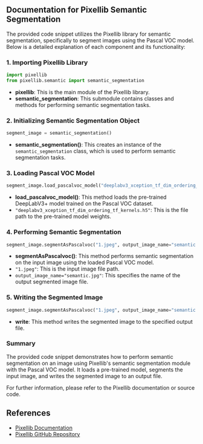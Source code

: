 ## Documentation for Pixellib Semantic Segmentation

The provided code snippet utilizes the Pixellib library for semantic segmentation, specifically to segment images using the Pascal VOC model. Below is a detailed explanation of each component and its functionality:

### 1. Importing Pixellib Library

```python
import pixellib
from pixellib.semantic import semantic_segmentation
```

- **pixellib**: This is the main module of the Pixellib library.
- **semantic_segmentation**: This submodule contains classes and methods for performing semantic segmentation tasks.

### 2. Initializing Semantic Segmentation Object

```python
segment_image = semantic_segmentation()
```

- **semantic_segmentation()**: This creates an instance of the `semantic_segmentation` class, which is used to perform semantic segmentation tasks.

### 3. Loading Pascal VOC Model

```python
segment_image.load_pascalvoc_model("deeplabv3_xception_tf_dim_ordering_tf_kernels.h5")
```

- **load_pascalvoc_model()**: This method loads the pre-trained DeepLabV3+ model trained on the Pascal VOC dataset.
- `"deeplabv3_xception_tf_dim_ordering_tf_kernels.h5"`: This is the file path to the pre-trained model weights.

### 4. Performing Semantic Segmentation

```python
segment_image.segmentAsPascalvoc("1.jpeg", output_image_name="semantic.jpg")
```

- **segmentAsPascalvoc()**: This method performs semantic segmentation on the input image using the loaded Pascal VOC model.
- `"1.jpeg"`: This is the input image file path.
- `output_image_name="semantic.jpg"`: This specifies the name of the output segmented image file.

### 5. Writing the Segmented Image

```python
segment_image.segmentAsPascalvoc("1.jpeg", output_image_name="semantic.jpg")
```

- **write**: This method writes the segmented image to the specified output file.

### Summary

The provided code snippet demonstrates how to perform semantic segmentation on an image using Pixellib's semantic segmentation module with the Pascal VOC model. It loads a pre-trained model, segments the input image, and writes the segmented image to an output file.

For further information, please refer to the Pixellib documentation or source code.

## References

- [Pixellib Documentation](https://pixellib.readthedocs.io/en/latest/)
- [Pixellib GitHub Repository](https://github.com/ayoolaolafenwa/PixelLib)
